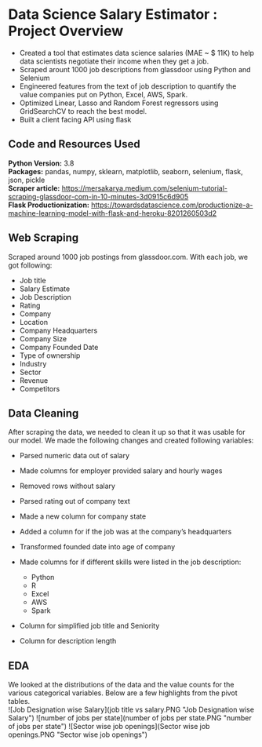 # Data Science Salary Estimator : Project Overview

* Created a tool that estimates data science salaries (MAE ~ $ 11K) to help data scientists negotiate their income when they get a job.
* Scraped arount 1000 job descriptions from glassdoor using Python and Selenium
* Engineered features from the text of job description to quantify the value companies put on Python, Excel, AWS, Spark.
* Optimized Linear, Lasso and Random Forest regressors using GridSearchCV to reach the best model.
* Built a client facing API using flask


## Code and Resources Used

**Python Version:**  3.8\
**Packages:**  pandas, numpy, sklearn, matplotlib, seaborn, selenium, flask, json, pickle\
**Scraper article:**  https://mersakarya.medium.com/selenium-tutorial-scraping-glassdoor-com-in-10-minutes-3d0915c6d905  
**Flask Productionization:**  https://towardsdatascience.com/productionize-a-machine-learning-model-with-flask-and-heroku-8201260503d2


## Web Scraping

Scraped around 1000 job postings from glassdoor.com. With each job, we got following:
* Job title
* Salary Estimate
* Job Description
* Rating
* Company
* Location
* Company Headquarters
* Company Size
* Company Founded Date
* Type of ownership
* Industry
* Sector
* Revenue
* Competitors


## Data Cleaning

After scraping the data, we needed to clean it up so that it was usable for our model. We made the following changes and created following variables:

* Parsed numeric data out of salary
* Made columns for employer provided salary and hourly wages
* Removed rows without salary
* Parsed rating out of company text
* Made a new column for company state
* Added a column for if the job was at the company’s headquarters
* Transformed founded date into age of company
* Made columns for if different skills were listed in the job description:

  * Python
  * R
  * Excel
  * AWS
  * Spark
* Column for simplified job title and Seniority
* Column for description length


## EDA

We looked at the distributions of the data and the value counts for the various categorical variables. Below are a few highlights from the pivot tables.\
![Job Designation wise Salary](job title vs salary.PNG "Job Designation wise Salary")
![number of jobs per state](number of jobs per state.PNG "number of jobs per state")
![Sector wise job openings](Sector wise job openings.PNG "Sector wise job openings")
